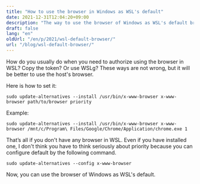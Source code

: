 ```yaml
---
title: "How to use the browser in Windows as WSL's default"
date: 2021-12-31T12:04:20+09:00
description: "The way to use the browser of Windows as WSL's default browser."
draft: false
lang: "en"
oldUrl: "/en/p/2021/wsl-default-browser/"
url: "/blog/wsl-default-browser/"
---
```


How do you usually do when you need to authorize using the browser in WSL?
Copy the token?
Or use WSLg?
These ways are not wrong, but it will be better to use the host's browser.

Here is how to set it:

```shell
sudo update-alternatives --install /usr/bin/x-www-browser x-www-browser path/to/browser priority
```

Example:

```shell
sudo update-alternatives --install /usr/bin/x-www-browser x-www-browser /mnt/c/Program\ Files/Google/Chrome/Application/chrome.exe 1
```

That’s all if you don't have any browser in WSL.
Even if you have installed one, I don't think you have to think seriously about priority because you can configure default by the following command.

```shell
sudo update-alternatives --config x-www-browser
```

Now, you can use the browser of Windows as WSL's default.
